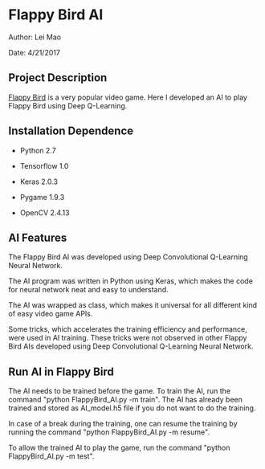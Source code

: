 # Flappy Bird AI

Author: Lei Mao

Date: 4/21/2017

## Project Description

[Flappy Bird](https://en.wikipedia.org/wiki/Flappy_bird) is a very popular video game. Here I developed an AI to play Flappy Bird using Deep Q-Learning.

## Installation Dependence

* Python 2.7

* Tensorflow 1.0

* Keras 2.0.3

* Pygame 1.9.3

* OpenCV 2.4.13

## AI Features

The Flappy Bird AI was developed using Deep Convolutional Q-Learning Neural Network. 

The AI program was written in Python using Keras, which makes the code for neural network neat and easy to understand.

The AI was wrapped as class, which makes it universal for all different kind of easy video game APIs.

Some tricks, which accelerates the training efficiency and performance, were used in AI training. These tricks were not observed in other Flappy Bird AIs developed using Deep Convolutional Q-Learning Neural Network.

## Run AI in Flappy Bird

The AI needs to be trained before the game. To train the AI, run the command "python FlappyBird_AI.py -m train". The AI has already been trained and stored as AI_model.h5 file if you do not want to do the training.

In case of a break during the training, one can resume the training by running the command "python FlappyBird_AI.py -m resume".

To allow the trained AI to play the game, run the command "python FlappyBird_AI.py -m test".